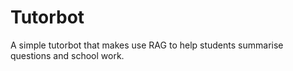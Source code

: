 # Tutorbot

A simple tutorbot that makes use RAG to help students summarise questions and school work.
